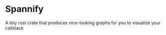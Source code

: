 # Spannify

A tiny rust crate that produces nice-looking graphs for you to visualize your callstack
